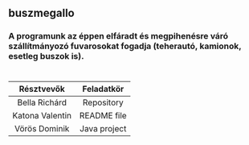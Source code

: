 ## buszmegallo
### A programunk az éppen elfáradt és megpihenésre váró szállítmányozó fuvarosokat fogadja (teherautó, kamionok, esetleg buszok is). 
# 
| Résztvevők      | Feladatkör  | 
| :-------------: | :--------:  |
| Bella Richárd   | Repository  |
| Katona Valentin | README file |
| Vörös Dominik | Java project |
# 
